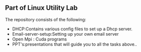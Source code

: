<h2>Part of Linux Utility Lab</h2>
<p>The repository consists of the following:</p>
<ul class="list-style-type:disc">
	<li>DHCP:Contains various config files to set up a Dhcp server.</li>
	<li>Email-server-setup:Setting up your own email server</li>
	<li>Open Mpi : Cuda programs</li>
	<li>PPT's:presentations that will guide you to all the tasks above..</li>
</ul>
